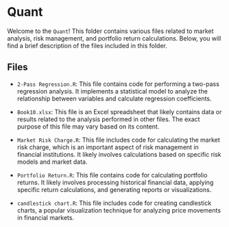 # Quant

Welcome to the `Quant`! This folder contains various files related to market analysis, risk management, and portfolio return calculations. Below, you will find a brief description of the files included in this folder.

## Files

- `2-Pass Regression.R`: This file contains code for performing a two-pass regression analysis. It implements a statistical model to analyze the relationship between variables and calculate regression coefficients.

- `Book10.xlsx`: This file is an Excel spreadsheet that likely contains data or results related to the analysis performed in other files. The exact purpose of this file may vary based on its content.

- `Market Risk Charge.R`: This file includes code for calculating the market risk charge, which is an important aspect of risk management in financial institutions. It likely involves calculations based on specific risk models and market data.

- `Portfolio Return.R`: This file contains code for calculating portfolio returns. It likely involves processing historical financial data, applying specific return calculations, and generating reports or visualizations.

- `candlestick chart.R`: This file includes code for creating candlestick charts, a popular visualization technique for analyzing price movements in financial markets.

